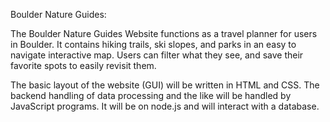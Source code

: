 Boulder Nature Guides:

The Boulder Nature Guides Website functions as a travel planner for users in Boulder. It contains hiking trails, ski slopes, and  parks 
in an easy to navigate interactive map. Users can filter what they see, and save their favorite spots to easily revisit them.

The basic layout of the website (GUI) will be written in HTML and CSS. 
The backend handling of data processing and the like will be handled by JavaScript programs. It will be on node.js and will interact with a database.

